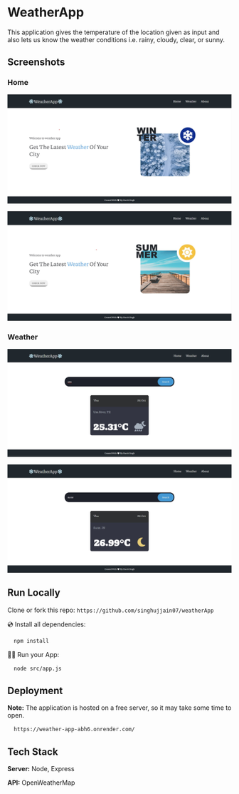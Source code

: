 
# WeatherApp

This application gives the temperature of the location given as input and also lets us know the weather conditions i.e. rainy, cloudy, clear, or sunny.


## Screenshots

### Home
![App Screenshot](https://github.com/singhujjain07/weatherApp/blob/master/screenshots/Screenshot%202023-10-26%20231007.jpg?raw=true)


![App Screenshot](https://github.com/singhujjain07/weatherApp/blob/master/screenshots/Screenshot%202023-10-26%20230950.jpg?raw=true)

### Weather

![App Screenshot](https://github.com/singhujjain07/weatherApp/blob/master/screenshots/Screenshot%202023-10-26%20232724.jpg?raw=true)


![App Screenshot](https://github.com/singhujjain07/weatherApp/blob/master/screenshots/Screenshot%202023-10-26%20230828.jpg?raw=true)
## Run Locally

Clone or fork this repo: `https://github.com/singhujjain07/weatherApp`


💿 Install all dependencies:

```bash
  npm install
```
🚴‍♂️ Run your App:

```bash
  node src/app.js
```
## Deployment

**Note:** The application is hosted on a free server, so it may take some time to open.

```bash
  https://weather-app-abh6.onrender.com/
```


## Tech Stack


**Server:** Node, Express

**API:** OpenWeatherMap

